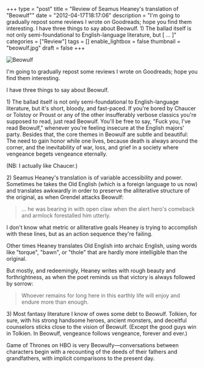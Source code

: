 +++
type = "post"
title = "Review of Seamus Heaney's translation of \"Beowulf\""
date = "2012-04-17T18:17:06"
description = "I'm going to gradually repost some reviews I wrote on Goodreads; hope you find them interesting. I have three things to say about Beowulf. &#8203;1) The ballad itself is not only semi-foundational to English-language literature, but [ ... ]"
categories = ["Review"]
tags = []
enable_lightbox = false
thumbnail = "beowulf.jpg"
draft = false
+++

<p><img style="display:block; margin-left:auto; margin-right:auto;" src="beowulf.jpg" title="Beowulf" /></p>
<p>I'm going to gradually repost some reviews I wrote on Goodreads; hope
you find them interesting.</p>
<p>I have three things to say about Beowulf.</p>
<p>​1) The ballad itself is not only semi-foundational to English-language
literature, but it's short, bloody, and fast-paced. If you're bored by
Chaucer or Tolstoy or Proust or any of the other insufferably verbose
classics you're supposed to read, just read Beowulf. You'll be free to
say, "Fuck you, I've read Beowulf," whenever you're feeling insecure at
the English majors' party. Besides that, the core themes in Beowulf are
subtle and beautiful: The need to gain honor while one lives, because
death is always around the corner, and the inevitability of war, loss,
and grief in a society where vengeance begets vengeance eternally.</p>
<p>(NB: I actually like Chaucer.)</p>
<p>​2) Seamus Heaney's translation is of variable accessibility and power.
Sometimes he takes the Old English (which is a foreign language to us
now) and translates awkwardly in order to preserve the alliterative
structure of the original, as when Grendel attacks Beowulf:</p>
<blockquote>
<p>... he was bearing in with open claw when the alert hero's comeback and
armlock forestalled him utterly.</p>
</blockquote>
<p>I don't know what metric or alliterative goals Heaney is trying to
accomplish with these lines, but as an action sequence they're failing.</p>
<p>Other times Heaney translates Old English into archaic English, using
words like "torque", "bawn", or "thole" that are hardly more
intelligible than the original.</p>
<p>But mostly, and redeemingly, Heaney writes with rough beauty and
forthrightness, as when the poet reminds us that victory is always
followed by sorrow:</p>
<blockquote>
<p>Whoever remains for long here in this earthly life will enjoy and endure
more than enough.</p>
</blockquote>
<p>​3) Most fantasy literature I know of owes some debt to Beowulf.
Tolkien, for sure, with his strong handsome heroes, ancient monsters,
and deceitful counselors sticks close to the vision of Beowulf. (Except
the good guys win in Tolkien. In Beowulf, vengeance follows vengeance,
forever and ever.)</p>
<p>Game of Thrones on HBO is very Beowulfy—conversations between characters
begin with a recounting of the deeds of their fathers and grandfathers,
with implicit comparisons to the present day.</p>
    
